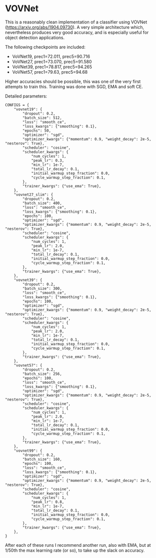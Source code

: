 # VOVNet

This is a reasonably clean implementation of a classifier using VOVNet
(https://arxiv.org/abs/1904.09730). A very simple architecture which,
nevertheless produces very good accuracy, and is especially useful for object
detection applications.

The following checkpoints are included:
 - VoVNet19, prec1=72.011, prec5=90.716
 - VoVNet27, prec1=73.070, prec5=91.580
 - VoVNet39, prec1=78.817, prec5=94.265
 - VoVNet57, prec1=79.63, prec5=94.68

Higher accuracies should be possible, this was one of the very first attempts
to train this.  Training was done with SGD, EMA and soft CE. 

Detailed parameters:
```python3
CONFIGS = {
    "vovnet19": {
        "dropout": 0.2,
        "batch_size": 512,
        "loss": "smooth_ce",
        "loss_kwargs": {"smoothing": 0.1},
        "epochs": 50,
        "optimizer": "sgd",
        "optimizer_kwargs": {"momentum": 0.9, "weight_decay": 2e-5, "nesterov": True},
        "scheduler": "cosine",
        "scheduler_kwargs": {
            "num_cycles": 1,
            "peak_lr": 0.3,
            "min_lr": 1e-7,
            "total_lr_decay": 0.1,
            "initial_warmup_step_fraction": 0.0,
            "cycle_warmup_step_fraction": 0.1,
        },
        "trainer_kwargs": {"use_ema": True},
    },
    "vovnet27_slim": {
        "dropout": 0.2,
        "batch_size": 400,
        "loss": "smooth_ce",
        "loss_kwargs": {"smoothing": 0.1},
        "epochs": 100,
        "optimizer": "sgd",
        "optimizer_kwargs": {"momentum": 0.9, "weight_decay": 2e-5, "nesterov": True},
        "scheduler": "cosine",
        "scheduler_kwargs": {
            "num_cycles": 1,
            "peak_lr": 2.0,
            "min_lr": 1e-7,
            "total_lr_decay": 0.1,
            "initial_warmup_step_fraction": 0.0,
            "cycle_warmup_step_fraction": 0.1,
        },
        "trainer_kwargs": {"use_ema": True},
    },
    "vovnet39": {
        "dropout": 0.2,
        "batch_size": 300,
        "loss": "smooth_ce",
        "loss_kwargs": {"smoothing": 0.1},
        "epochs": 100,
        "optimizer": "sgd",
        "optimizer_kwargs": {"momentum": 0.9, "weight_decay": 2e-5, "nesterov": True},
        "scheduler": "cosine",
        "scheduler_kwargs": {
            "num_cycles": 1,
            "peak_lr": 2.0,
            "min_lr": 1e-7,
            "total_lr_decay": 0.1,
            "initial_warmup_step_fraction": 0.0,
            "cycle_warmup_step_fraction": 0.1,
        },
        "trainer_kwargs": {"use_ema": True},
    },
    "vovnet57": {
        "dropout": 0.2,
        "batch_size": 256,
        "epochs": 100,
        "loss": "smooth_ce",
        "loss_kwargs": {"smoothing": 0.1},
        "optimizer": "sgd",
        "optimizer_kwargs": {"momentum": 0.9, "weight_decay": 2e-5, "nesterov": True},
        "scheduler": "cosine",
        "scheduler_kwargs": {
            "num_cycles": 1,
            "peak_lr": 2.0,
            "min_lr": 1e-7,
            "total_lr_decay": 0.1,
            "initial_warmup_step_fraction": 0.0,
            "cycle_warmup_step_fraction": 0.1,
        },
        "trainer_kwargs": {"use_ema": True},
    },
    "vovnet99": {
        "dropout": 0.2,
        "batch_size": 160,
        "epochs": 100,
        "loss": "smooth_ce",
        "loss_kwargs": {"smoothing": 0.1},
        "optimizer": "sgd",
        "optimizer_kwargs": {"momentum": 0.9, "weight_decay": 2e-5, "nesterov": True},
        "scheduler": "cosine",
        "scheduler_kwargs": {
            "num_cycles": 1,
            "peak_lr": 0.8,
            "min_lr": 1e-7,
            "total_lr_decay": 0.1,
            "initial_warmup_step_fraction": 0.0,
            "cycle_warmup_step_fraction": 0.1,
        },
        "trainer_kwargs": {"use_ema": True},
    },
}
```
After each of these runs I recommend another run, also with EMA, but at 1/50th
the max learning rate (or so), to take up the slack on accuracy.

